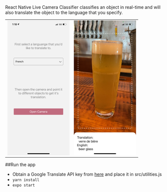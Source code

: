 React Native Live Camera Classifier classifies an object in real-time and will also translate the object to the language that you specify.

|                                                          |                                                          |
| -------------------------------------------------------- | -------------------------------------------------------- |
| <img src="./screenshots/1.jpeg" alt="img1" width="200"/> | <img src="./screenshots/2.jpeg" alt="img2" width="200"/> |

##Run the app

- Obtain a Google Translate API key from [here](https://cloud.google.com/translate/docs/setup#node.js) and place it in src/utilities.js
- `yarn install`
- `expo start`
